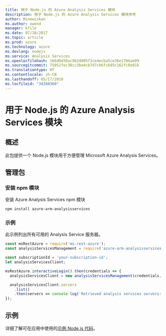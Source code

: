 ```yaml
---
title: 用于 Node.js 的 Azure Analysis Services 模块
description: 用于 Node.js 的 Azure Analysis Services 模块参考
author: Minewiskan
ms.author: owend
manager: kfile
ms.date: 07/18/2017
ms.topic: article
ms.prod: azure
ms.technology: azure
ms.devlang: nodejs
ms.service: Analysis Services
ms.openlocfilehash: 166d0450ac9b2d005f3ce4ecba5ce36e1786ae09
ms.sourcegitcommit: 75051fec38cc3be4cb7d7cb6fc695c162fc0e91b
ms.translationtype: HT
ms.contentlocale: zh-CN
ms.lasthandoff: 05/17/2018
ms.locfileid: "34260360"
---
```

# <a name="azure-analysis-services-modules-for-nodejs"></a>用于 Node.js 的 Azure Analysis Services 模块

## <a name="overview"></a>概述
此包提供一个 Node.js 模块用于方便管理 Microsoft Azure Analysis Services。

## <a name="management-package"></a>管理包

### <a name="install-the-npm-module"></a>安装 npm 模块

安装 Azure Analysis Services npm 模块

```bash
npm install azure-arm-analysisservices
```

### <a name="example"></a>示例

此示例列出所有可用的 Analysis Service 服务器。

```javascript
const msRestAzure = require('ms-rest-azure');
const analysisServicesManagement = require('azure-arm-analysisservices');

const subscriptionId = 'your-subscription-id';
let analysisServicesClient;

msRestAzure.interactiveLogin().then(credentials => {
  analysisServicesClient = new analysisServicesManagement(credentials, subscriptionId);

  analysisServicesClient.servers
    .list()
    .then(servers => console.log('Retrieved analysis services servers: ', servers));
});
```

## <a name="samples"></a>示例

详细了解可在应用中使用的[示例 Node.js 代码](https://azure.microsoft.com/resources/samples/?platform=nodejs)。

